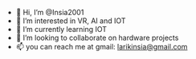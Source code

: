 - 👋 Hi, I’m @Insia2001
- 👀 I’m interested in VR, AI and IOT
- 🌱 I’m currently learning IOT
- 💞️ I’m looking to collaborate on hardware projects
- 📫 you can reach me at gmail: larikinsia@gmail.com

<!---
Insia2001/Insia2001 is a ✨ special ✨ repository because its `README.md` (this file) appears on your GitHub profile.
You can click the Preview link to take a look at your changes.
--->
